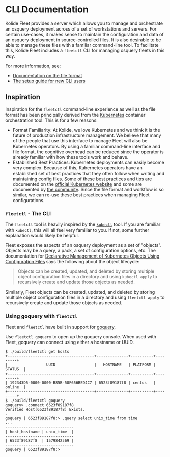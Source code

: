 CLI Documentation
=================

Kolide Fleet provides a server which allows you to manage and orchestrate an osquery deployment across of a set of workstations and servers. For certain use-cases, it makes sense to maintain the configuration and data of an osquery deployment in source-controlled files. It is also desirable to be able to manage these files with a familiar command-line tool. To facilitate this, Kolide Fleet includes a `fleetctl` CLI for managing osquery fleets in this way.

For more information, see:

- [Documentation on the file format](./file-format.md)
- [The setup guide for new CLI users](./setup-guide.md)

## Inspiration

Inspiration for the `fleetctl` command-line experience as well as the file format has been principally derived from the [Kubernetes](https://kubernetes.io/) container orchestration tool. This is for a few reasons:

- Format Familiarity: At Kolide, we love Kubernetes and we think it is the future of production infrastructure management. We believe that many of the people that use this interface to manage Fleet will also be Kubernetes operators. By using a familiar command-line interface and file format, the cognitive overhead can be reduced since the operator is already familiar with how these tools work and behave.
- Established Best Practices: Kubernetes deployments can easily become very complex. Because of this, Kubernetes operators have an established set of best practices that they often follow when writing and maintaining config files. Some of these best practices and tips are documented on the [official Kubernetes website](https://kubernetes.io/docs/concepts/configuration/overview/#general-config-tips) and some are documented by [the community](https://www.mirantis.com/blog/introduction-to-yaml-creating-a-kubernetes-deployment/). Since the file format and workflow is so similar, we can re-use these best practices when managing Fleet configurations.

### `fleetctl` - The CLI

The `fleetctl` tool is heavily inspired by the [`kubectl`](https://kubernetes.io/docs/user-guide/kubectl-overview/) tool. If you are familiar with `kubectl`, this will all feel very familiar to you. If not, some further explanation would likely be helpful.

Fleet exposes the aspects of an osquery deployment as a set of "objects". Objects may be a query, a pack, a set of configuration options, etc. The documentation for [Declarative Management of Kubernetes Objects Using Configuration Files](https://kubernetes.io/docs/tutorials/object-management-kubectl/declarative-object-management-configuration/) says the following about the object lifecycle:

> Objects can be created, updated, and deleted by storing multiple object configuration files in a directory and using `kubectl apply` to recursively create and update those objects as needed.

Similarly, Fleet objects can be created, updated, and deleted by storing multiple object configuration files in a directory and using `fleetctl apply` to recursively create and update those objects as needed.

### Using goquery with `fleetctl`

Fleet and `fleetctl` have built in support for [goquery](https://github.com/AbGuthrie/goquery).

Use `fleetctl goquery` to open up the goquery console. When used with Fleet, goquery can connect using either a hostname or UUID.

```
$ ./build/fleetctl get hosts
+--------------------------------------+--------------+----------+---------+
|                 UUID                 |   HOSTNAME   | PLATFORM | STATUS  |
+--------------------------------------+--------------+----------+---------+
| 192343D5-0000-0000-B85B-58F656BED4C7 | 6523f89187f8 | centos   | online  |
+--------------------------------------+--------------+----------+---------+
$ ./build/fleetctl goquery
goquery> .connect 6523f89187f8
Verified Host(6523f89187f8) Exists.
.
goquery | 6523f89187f8:> .query select unix_time from time
...
------------------------------
| host_hostname | unix_time  |
------------------------------
| 6523f89187f8  | 1579842569 |
------------------------------
goquery | 6523f89187f8:>
```
